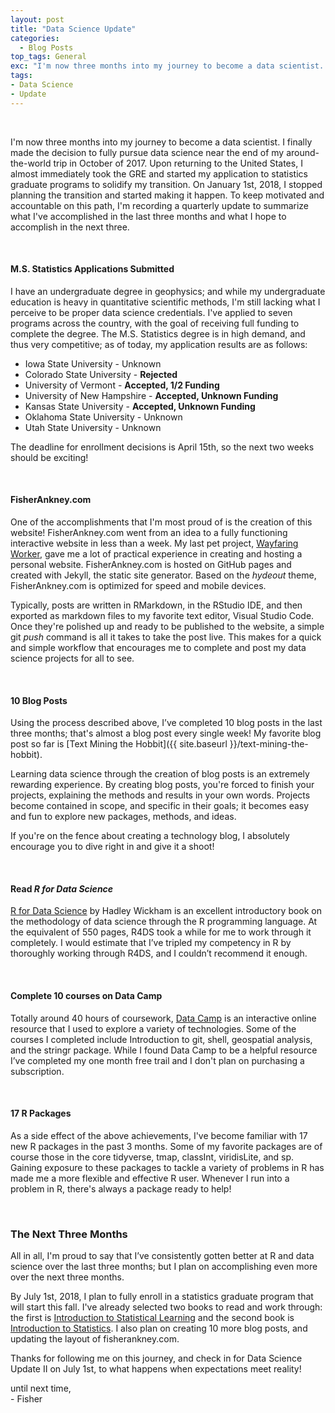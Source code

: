 ```yaml
---
layout: post
title: "Data Science Update"
categories:
  - Blog Posts
top_tags: General
exc: "I'm now three months into my journey to become a data scientist. I finally made the decision to fully pursue data science near the end of my around-the-world trip in October of 2017..."
tags:
- Data Science
- Update
---
```


<br> 

I'm now three months into my journey to become a data scientist. I finally made the decision to fully pursue data science near the end of my around-the-world trip in October of 2017. Upon returning to the United States, I almost immediately took the GRE and started my application to statistics graduate programs to solidify my transition. On January 1st, 2018, I stopped planning the transition and started making it happen. To keep motivated and accountable on this path, I'm recording a quarterly update to summarize what I've accomplished in the last three months and what I hope to accomplish in the next three. 

<br> 

#### M.S. Statistics Applications Submitted

I have an undergraduate degree in geophysics; and while my undergraduate education is heavy in quantitative scientific methods, I'm still lacking what I perceive to be proper data science credentials. I've applied to seven programs across the country, with the goal of receiving full funding to complete the degree. The M.S. Statistics degree is in high demand, and thus very competitive; as of today, my application results are as follows:  

- Iowa State University - Unknown 
- Colorado State University - **Rejected**
- University of Vermont - **Accepted, 1/2 Funding**
- University of New Hampshire - **Accepted, Unknown Funding**
- Kansas State University - **Accepted, Unknown Funding**
- Oklahoma State University - Unknown 
- Utah State University - Unknown

The deadline for enrollment decisions is April 15th, so the next two weeks should be exciting!

<br> 

#### FisherAnkney.com

One of the accomplishments that I'm most proud of is the creation of this website! FisherAnkney.com went from an idea to a fully functioning interactive website in less than a week. My last pet project, [Wayfaring Worker](www.wayfaringworker.com), gave me a lot of practical experience in creating and hosting a personal website. FisherAnkney.com is hosted on GitHub pages and created with Jekyll, the static site generator. Based on the *hydeout* theme, FisherAnkney.com is optimized for speed and mobile devices. 

Typically, posts are written in RMarkdown, in the RStudio IDE, and then exported as markdown files to my favorite text editor, Visual Studio Code. Once they're polished up and ready to be published to the website, a simple git *push* command is all it takes to take the post live. This makes for a quick and simple workflow that encourages me to complete and post my data science projects for all to see. 

<br> 

#### 10 Blog Posts

Using the process described above, I’ve completed 10 blog posts in the last three months; that's almost a blog post every single week! My favorite blog post so far is [Text Mining the Hobbit]({{ site.baseurl }}/text-mining-the-hobbit). 

Learning data science through the creation of blog posts is an extremely rewarding experience. By creating blog posts, you're forced to finish your projects, explaining the methods and results in your own words. Projects become contained in scope, and specific in their goals; it becomes easy and fun to explore new packages, methods, and ideas. 

If you're on the fence about creating a technology blog, I absolutely encourage you to dive right in and give it a shoot! 

<br> 

#### Read *R for Data Science*

[R for Data Science](http://r4ds.had.co.nz/) by Hadley Wickham is an excellent introductory book on the methodology of data science through the R programming language. At the
equivalent of 550 pages, R4DS took a while for me to work through it completely. I would estimate that I’ve tripled my competency in R by thoroughly working through R4DS, and I couldn’t recommend it enough. 

<br>

#### Complete 10 courses on Data Camp

Totally around 40 hours of coursework, [Data Camp](datacamp.com) is an interactive online resource that I used to explore a variety of technologies. Some of the courses I completed include Introduction to git, shell, geospatial analysis, and the stringr package. While I found Data Camp to be a helpful resource I’ve completed my one month free trail and I don't plan on purchasing a subscription.  

<br> 

#### 17 R Packages 

As a side effect of the above achievements, I've become familiar with 17 new R packages in the past 3 months. Some of my favorite packages are of course those in the core tidyverse, tmap, classInt, viridisLite, and sp. Gaining exposure to these packages to tackle a variety of problems in R has made me a more flexible and effective R user. Whenever I run into a problem in R, there's always a package ready to help! 

<br> 

### The Next Three Months

All in all, I'm proud to say that I’ve consistently gotten better at R and data science over the last three months; but I plan on accomplishing even more over the next three months.

By July 1st, 2018, I plan to fully enroll in a statistics graduate program that will start this fall. I've already selected two books to read and work through: the first is [Introduction to Statistical Learning](http://www-bcf.usc.edu/~gareth/ISL/) and the second book is [Introduction to Statistics](http://onlinestatbook.com/). I also plan on creating 10 more blog posts, and updating the layout of fisherankney.com. 

Thanks for following me on this journey, and check in for Data Science Update II on July 1st, to what happens when expectations meet reality! 

until next time, <br>
\- Fisher


